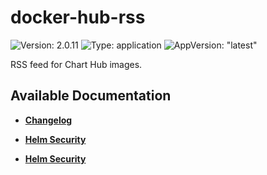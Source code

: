 # docker-hub-rss

![Version: 2.0.11](https://img.shields.io/badge/Version-2.0.11-informational?style=flat-square) ![Type: application](https://img.shields.io/badge/Type-application-informational?style=flat-square) ![AppVersion: "latest"](https://img.shields.io/badge/AppVersion-"latest"-informational?style=flat-square)

RSS feed for Chart Hub images.

## Available Documentation

- [**Changelog**](CHANGELOG)

- [**Helm Security**](container-security)

- [**Helm Security**](helm-security)

